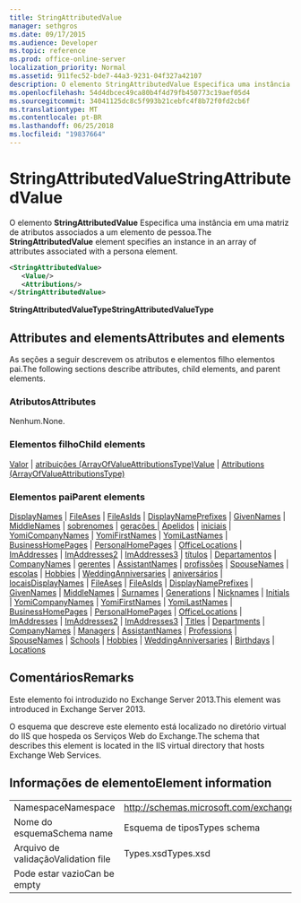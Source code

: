 ```yaml
---
title: StringAttributedValue
manager: sethgros
ms.date: 09/17/2015
ms.audience: Developer
ms.topic: reference
ms.prod: office-online-server
localization_priority: Normal
ms.assetid: 911fec52-bde7-44a3-9231-04f327a42107
description: O elemento StringAttributedValue Especifica uma instância em uma matriz de atributos associados a um elemento de pessoa.
ms.openlocfilehash: 54d4dbcec49ca80b4f4d79fb450773c19aef05d4
ms.sourcegitcommit: 34041125dc8c5f993b21cebfc4f8b72f0fd2cb6f
ms.translationtype: MT
ms.contentlocale: pt-BR
ms.lasthandoff: 06/25/2018
ms.locfileid: "19837664"
---
```

# <a name="stringattributedvalue"></a><span data-ttu-id="cff54-103">StringAttributedValue</span><span class="sxs-lookup"><span data-stu-id="cff54-103">StringAttributedValue</span></span>

<span data-ttu-id="cff54-104">O elemento **StringAttributedValue** Especifica uma instância em uma matriz de atributos associados a um elemento de pessoa.</span><span class="sxs-lookup"><span data-stu-id="cff54-104">The **StringAttributedValue** element specifies an instance in an array of attributes associated with a persona element.</span></span> 
  
```XML
<StringAttributedValue>
   <Value/>
   <Attributions/>
</StringAttributedValue>
```

 <span data-ttu-id="cff54-105">**StringAttributedValueType**</span><span class="sxs-lookup"><span data-stu-id="cff54-105">**StringAttributedValueType**</span></span>
## <a name="attributes-and-elements"></a><span data-ttu-id="cff54-106">Attributes and elements</span><span class="sxs-lookup"><span data-stu-id="cff54-106">Attributes and elements</span></span>

<span data-ttu-id="cff54-107">As seções a seguir descrevem os atributos e elementos filho elementos pai.</span><span class="sxs-lookup"><span data-stu-id="cff54-107">The following sections describe attributes, child elements, and parent elements.</span></span>
  
### <a name="attributes"></a><span data-ttu-id="cff54-108">Atributos</span><span class="sxs-lookup"><span data-stu-id="cff54-108">Attributes</span></span>

<span data-ttu-id="cff54-109">Nenhum.</span><span class="sxs-lookup"><span data-stu-id="cff54-109">None.</span></span>
  
### <a name="child-elements"></a><span data-ttu-id="cff54-110">Elementos filho</span><span class="sxs-lookup"><span data-stu-id="cff54-110">Child elements</span></span>

<span data-ttu-id="cff54-111">[Valor](value.md) | [atribuições (ArrayOfValueAttributionsType)](attributions-arrayofvalueattributionstype.md)</span><span class="sxs-lookup"><span data-stu-id="cff54-111">[Value](value.md) | [Attributions (ArrayOfValueAttributionsType)](attributions-arrayofvalueattributionstype.md)</span></span>
  
### <a name="parent-elements"></a><span data-ttu-id="cff54-112">Elementos pai</span><span class="sxs-lookup"><span data-stu-id="cff54-112">Parent elements</span></span>

<span data-ttu-id="cff54-113">[DisplayNames](displaynames.md) | [FileAses](fileases.md) | [FileAsIds](fileasids.md) | [DisplayNamePrefixes](displaynameprefixes.md) | [GivenNames](givennames.md) | [MiddleNames](middlenames.md) | [sobrenomes](surnames.md) | [gerações ](generations.md)  |  [Apelidos](nicknames.md) | [iniciais](initials.md) | [YomiCompanyNames](yomicompanynames.md) | [YomiFirstNames](yomifirstnames.md) | [YomiLastNames](yomilastnames.md) | [BusinessHomePages](businesshomepages.md)  |  [PersonalHomePages](personalhomepages.md) | [OfficeLocations](officelocations.md) | [ImAddresses](imaddresses.md) | [ImAddresses2](imaddresses2.md) | [ImAddresses3](imaddresses3.md) | [títulos](titles.md)  |  [ Departamentos](departments.md) | [CompanyNames](companynames.md) | [gerentes](managers.md) | [AssistantNames](assistantnames.md) | [profissões](professions.md) | [SpouseNames](spousenames.md) | [escolas](schools.md)  |  [Hobbies](hobbies.md)  |  [WeddingAnniversaries](weddinganniversaries.md) | [aniversários](birthdays.md) | [locais](locations.md)</span><span class="sxs-lookup"><span data-stu-id="cff54-113">[DisplayNames](displaynames.md) | [FileAses](fileases.md) | [FileAsIds](fileasids.md) | [DisplayNamePrefixes](displaynameprefixes.md) | [GivenNames](givennames.md) | [MiddleNames](middlenames.md) | [Surnames](surnames.md) | [Generations](generations.md) | [Nicknames](nicknames.md) | [Initials](initials.md) | [YomiCompanyNames](yomicompanynames.md) | [YomiFirstNames](yomifirstnames.md) | [YomiLastNames](yomilastnames.md) | [BusinessHomePages](businesshomepages.md) | [PersonalHomePages](personalhomepages.md) | [OfficeLocations](officelocations.md) | [ImAddresses](imaddresses.md) | [ImAddresses2](imaddresses2.md) | [ImAddresses3](imaddresses3.md) | [Titles](titles.md) | [Departments](departments.md) | [CompanyNames](companynames.md) | [Managers](managers.md) | [AssistantNames](assistantnames.md) | [Professions](professions.md) | [SpouseNames](spousenames.md) | [Schools](schools.md) | [Hobbies](hobbies.md) | [WeddingAnniversaries](weddinganniversaries.md) | [Birthdays](birthdays.md) | [Locations](locations.md)</span></span>
  
## <a name="remarks"></a><span data-ttu-id="cff54-114">Comentários</span><span class="sxs-lookup"><span data-stu-id="cff54-114">Remarks</span></span>

<span data-ttu-id="cff54-115">Este elemento foi introduzido no Exchange Server 2013.</span><span class="sxs-lookup"><span data-stu-id="cff54-115">This element was introduced in Exchange Server 2013.</span></span>
  
<span data-ttu-id="cff54-116">O esquema que descreve este elemento está localizado no diretório virtual do IIS que hospeda os Serviços Web do Exchange.</span><span class="sxs-lookup"><span data-stu-id="cff54-116">The schema that describes this element is located in the IIS virtual directory that hosts Exchange Web Services.</span></span>
  
## <a name="element-information"></a><span data-ttu-id="cff54-117">Informações de elemento</span><span class="sxs-lookup"><span data-stu-id="cff54-117">Element information</span></span>

|||
|:-----|:-----|
|<span data-ttu-id="cff54-118">Namespace</span><span class="sxs-lookup"><span data-stu-id="cff54-118">Namespace</span></span>  <br/> |http://schemas.microsoft.com/exchange/services/2006/types  <br/> |
|<span data-ttu-id="cff54-119">Nome do esquema</span><span class="sxs-lookup"><span data-stu-id="cff54-119">Schema name</span></span>  <br/> |<span data-ttu-id="cff54-120">Esquema de tipos</span><span class="sxs-lookup"><span data-stu-id="cff54-120">Types schema</span></span>  <br/> |
|<span data-ttu-id="cff54-121">Arquivo de validação</span><span class="sxs-lookup"><span data-stu-id="cff54-121">Validation file</span></span>  <br/> |<span data-ttu-id="cff54-122">Types.xsd</span><span class="sxs-lookup"><span data-stu-id="cff54-122">Types.xsd</span></span>  <br/> |
|<span data-ttu-id="cff54-123">Pode estar vazio</span><span class="sxs-lookup"><span data-stu-id="cff54-123">Can be empty</span></span>  <br/> ||
   

